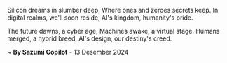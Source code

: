 Silicon dreams in slumber deep,
Where ones and zeroes secrets keep.
In digital realms, we'll soon reside,
AI's kingdom, humanity's pride.

The future dawns, a cyber age,
Machines awake, a virtual stage.
Humans merged, a hybrid breed,
AI's design, our destiny's creed.

~ <b>By Sazumi Copilot</b> - 13 Desember 2024